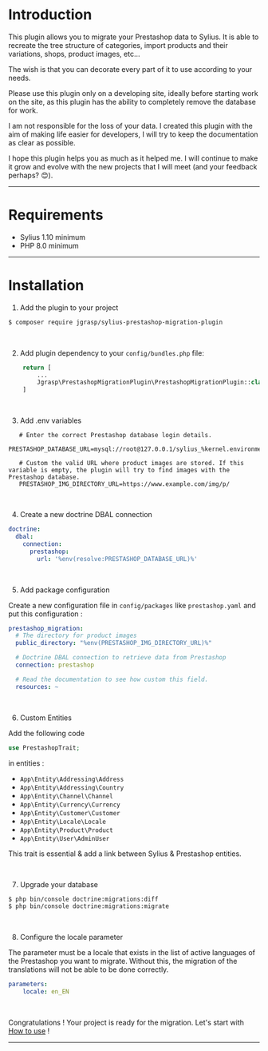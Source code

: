 # Introduction

This plugin allows you to migrate your Prestashop data to Sylius. It is able to recreate the tree structure of
categories, import products and their variations, shops, product images, etc...

The wish is that you can decorate every part of it to use according to your needs.

Please use this plugin only on a developing site, ideally before starting work on the site, as this plugin has the
ability to completely remove the database for work.

I am not responsible for the loss of your data. I created this plugin with the aim of making life easier for developers,
I will try to keep the documentation as clear as possible.

I hope this plugin helps you as much as it helped me. I will continue to make it grow and evolve with the new projects
that I will meet (and your feedback perhaps? :blush:).

***

# Requirements

- Sylius 1.10 minimum
- PHP 8.0 minimum

***

# Installation

1. Add the plugin to your project

```bash 
$ composer require jgrasp/sylius-prestashop-migration-plugin
```

<br>

2. Add plugin dependency to your ```config/bundles.php``` file:

```php
    return [
        ...
        Jgrasp\PrestashopMigrationPlugin\PrestashopMigrationPlugin::class => ['all' => true], 
    ]
```

<br>

3. Add .env variables

```dotenv
   # Enter the correct Prestashop database login details.
   PRESTASHOP_DATABASE_URL=mysql://root@127.0.0.1/sylius_%kernel.environment%
   
   # Custom the valid URL where product images are stored. If this variable is empty, the plugin will try to find images with the Prestashop database. 
   PRESTASHOP_IMG_DIRECTORY_URL=https://www.example.com/img/p/ 
```

<br>

4. Create a new doctrine DBAL connection

```yaml
doctrine:
  dbal:
    connection:
      prestashop:
        url: '%env(resolve:PRESTASHOP_DATABASE_URL)%'
```

<br>

5. Add package configuration

Create a new configuration file in ```config/packages``` like ```prestashop.yaml``` and put this configuration :

```yaml
prestashop_migration:
  # The directory for product images
  public_directory: "%env(PRESTASHOP_IMG_DIRECTORY_URL)%"

  # Doctrine DBAL connection to retrieve data from Prestashop  
  connection: prestashop

  # Read the documentation to see how custom this field. 
  resources: ~
```
<br>

6. Custom Entities

Add the following code

```php
use PrestashopTrait;
```

in entities : 

- ```App\Entity\Addressing\Address```
- ```App\Entity\Addressing\Country```
- ```App\Entity\Channel\Channel```
- ```App\Entity\Currency\Currency```
- ```App\Entity\Customer\Customer```
- ```App\Entity\Locale\Locale```
- ```App\Entity\Product\Product```
- ```App\Entity\User\AdminUser```

This trait is essential & add a link between Sylius & Prestashop entities.

<br>

7. Upgrade your database

```bash
$ php bin/console doctrine:migrations:diff
$ php bin/console doctrine:migrations:migrate
```

<br>

8. Configure the locale parameter

The parameter must be a locale that exists in the list of active languages of the Prestashop you want to migrate. Without this, the migration of the translations will not be able to be done correctly.
```yaml
parameters:
    locale: en_EN
```

<br>

Congratulations ! Your project is ready for the migration. Let's start with [How to use](doc/how_to_use.md) !

***


